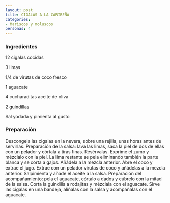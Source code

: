```yaml
---
layout: post
title: CIGALAS A LA CARIBEÑA
categories:
- Mariscos y moluscos
personas: 4 
---
```

<h3>Ingredientes</h3>
12 cigalas cocidas

3 limas

1/4 de virutas de coco fresco

1 aguacate

4 cucharaditas aceite de oliva

2 guindillas

Sal yodada y pimienta al gusto

<h3>Preparación</h3>
Descongela las cigalas en la nevera, sobre una rejilla, unas horas antes de servirlas. Preparación de la salsa: lava las limas, saca la piel de dos de ellas con un pelador y córtala a tiras finas. Resérvalas. Exprime el zumo y mézclalo con la piel. La lima restante se pela eliminando también la parte blanca y se corta a gajos. Añádela a la mezcla anterior. Abre el coco y extrae el jugo. Extrae con un pelador virutas de coco y añádelas a la mezcla anterior. Salpimienta y añade el aceite a la salsa. Preparación del acompañamiento: pela el aguacate, córtalo a dados y cúbrelo con la mitad de la salsa. Corta la guindilla a rodajitas y mézclala con el aguacate. Sirve las cigalas en una bandeja, alíñalas con la salsa y acompáñalas con el aguacate.